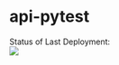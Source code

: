 # api-pytest

Status of Last Deployment:<br>
<img src="https://github.com/arteeem13/api-pytest/blob/master/.github/workflows/my-action/badge.svg?branch=master"><br>

